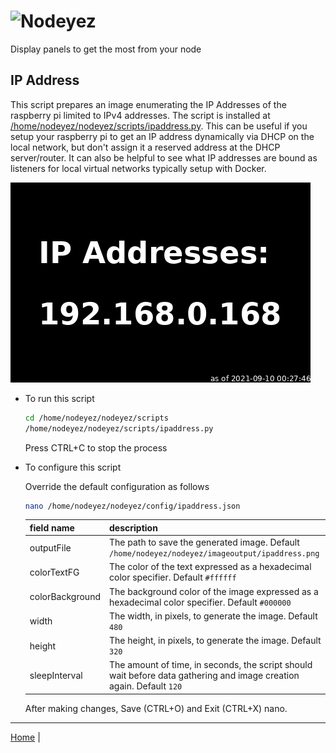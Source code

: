 # ![Nodeyez](../../../../raw/branch/main/images/nodeyez.svg)
Display panels to get the most from your node

## IP Address

This script prepares an image enumerating the IP Addresses of the raspberry pi
limited to IPv4 addresses.  The script is installed at
[/home/nodeyez/nodeyez/scripts/ipaddress.py](../scripts/ipaddress.py).
This can be useful if you setup your raspberry pi to get an IP address 
dynamically via DHCP on the local network, but don't assign it a reserved
address at the DHCP server/router.  It can also be helpful to see what IP
addresses are bound as listeners for local virtual networks typically setup
with Docker.

![sample image of ip address](../images/ipaddress.png)

* To run this script

   ```sh
   cd /home/nodeyez/nodeyez/scripts
   /home/nodeyez/nodeyez/scripts/ipaddress.py
   ```

   Press CTRL+C to stop the process

* To configure this script

   Override the default configuration as follows

   ```sh
   nano /home/nodeyez/nodeyez/config/ipaddress.json
   ```

   | field name | description |
   | --- | --- |
   | outputFile | The path to save the generated image. Default `/home/nodeyez/nodeyez/imageoutput/ipaddress.png` |
   | colorTextFG | The color of the text expressed as a hexadecimal color specifier. Default `#ffffff` | 
   | colorBackground | The background color of the image expressed as a hexadecimal color specifier. Default `#000000` |
   | width | The width, in pixels, to generate the image. Default `480` |
   | height | The height, in pixels, to generate the image. Default `320` |
   | sleepInterval | The amount of time, in seconds, the script should wait before data gathering and image creation again. Default `120` |

   After making changes, Save (CTRL+O) and Exit (CTRL+X) nano.


---

[Home](../README.md) | 

